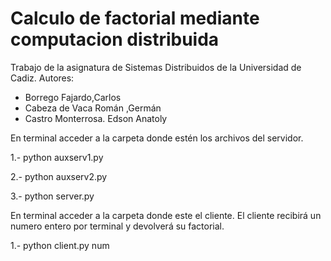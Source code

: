 # Calculo de factorial mediante computacion distribuida

Trabajo de la asignatura de Sistemas Distribuidos de la Universidad de Cadiz.
Autores:

- Borrego Fajardo,Carlos
- Cabeza de Vaca Román ,Germán
- Castro Monterrosa. Edson Anatoly

En terminal acceder a la carpeta donde estén los archivos del servidor.

1.- python auxserv1.py

2.- python auxserv2.py

3.- python server.py

En terminal acceder a la carpeta donde este el cliente.
El cliente recibirá un numero entero por terminal y devolverá su factorial.

1.- python client.py num
